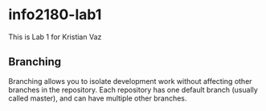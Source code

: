 # info2180-lab1
This is Lab 1 for Kristian Vaz
## Branching
Branching allows you to isolate development work without
affecting other branches in the repository. Each repository
has one default branch (usually called master), and can have
multiple other branches.